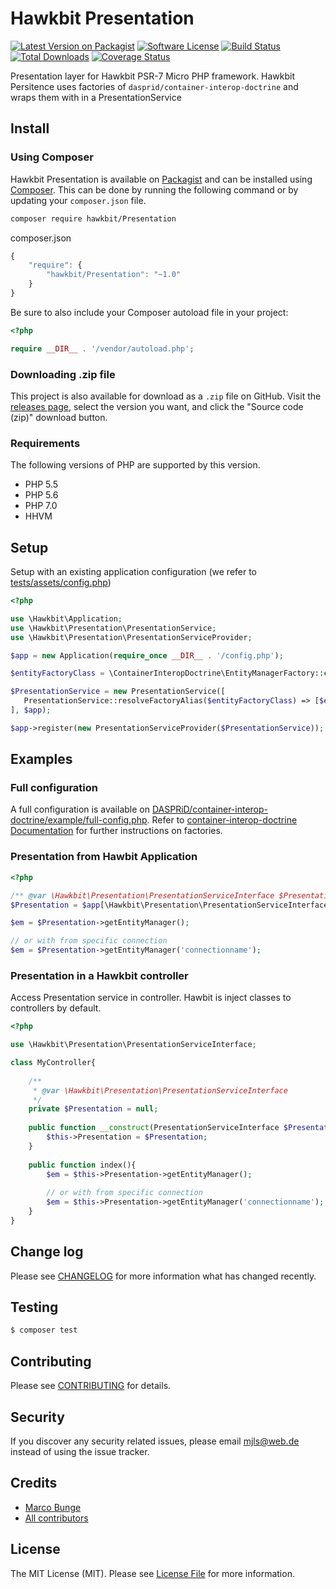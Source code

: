 # Hawkbit Presentation

[![Latest Version on Packagist][ico-version]][link-packagist]
[![Software License][ico-license]](LICENSE.md)
[![Build Status][ico-travis]][link-travis]
[![Total Downloads][ico-downloads]][link-downloads]
[![Coverage Status][ico-coveralls]][link-coveralls]

Presentation layer for Hawkbit PSR-7 Micro PHP framework.
Hawkbit Persitence uses factories of `dasprid/container-interop-doctrine` and wraps them with in a PresentationService

## Install

### Using Composer

Hawkbit Presentation is available on [Packagist][link-packagist] and can be installed using [Composer](https://getcomposer.org/). This can be done by running the following command or by updating your `composer.json` file.

```bash
composer require hawkbit/Presentation
```

composer.json

```javascript
{
    "require": {
        "hawkbit/Presentation": "~1.0"
    }
}
```

Be sure to also include your Composer autoload file in your project:

```php
<?php

require __DIR__ . '/vendor/autoload.php';
```

### Downloading .zip file

This project is also available for download as a `.zip` file on GitHub. Visit the [releases page](https://github.com/hawkbit/Presentation/releases), select the version you want, and click the "Source code (zip)" download button.

### Requirements

The following versions of PHP are supported by this version.

* PHP 5.5
* PHP 5.6
* PHP 7.0
* HHVM

## Setup

Setup with an existing application configuration (we refer to [tests/assets/config.php](tests/assets/config.php))

```php
<?php

use \Hawkbit\Application;
use \Hawkbit\Presentation\PresentationService;
use \Hawkbit\Presentation\PresentationServiceProvider;

$app = new Application(require_once __DIR__ . '/config.php');

$entityFactoryClass = \ContainerInteropDoctrine\EntityManagerFactory::class;

$PresentationService = new PresentationService([
   PresentationService::resolveFactoryAlias($entityFactoryClass) => [$entityFactoryClass]
], $app);

$app->register(new PresentationServiceProvider($PresentationService));
```

## Examples

### Full configuration

A full configuration is available on [DASPRiD/container-interop-doctrine/example/full-config.php](https://github.com/DASPRiD/container-interop-doctrine/blob/master/example/full-config.php). 
Refer to [container-interop-doctrine Documentation](https://github.com/DASPRiD/container-interop-doctrine) for further instructions on factories.

### Presentation from Hawbit Application

```php
<?php

/** @var \Hawkbit\Presentation\PresentationServiceInterface $Presentation */
$Presentation = $app[\Hawkbit\Presentation\PresentationServiceInterface::class];

$em = $Presentation->getEntityManager();

// or with from specific connection
$em = $Presentation->getEntityManager('connectionname');

```

### Presentation in a Hawkbit controller

Access Presentation service in controller. Hawbit is inject classes to controllers by default.

```php
<?php

use \Hawkbit\Presentation\PresentationServiceInterface;

class MyController{
    
    /**
     * @var \Hawkbit\Presentation\PresentationServiceInterface 
     */
    private $Presentation = null;
    
    public function __construct(PresentationServiceInterface $Presentation){
        $this->Presentation = $Presentation;
    }
    
    public function index(){
        $em = $this->Presentation->getEntityManager();
        
        // or with from specific connection
        $em = $this->Presentation->getEntityManager('connectionname');
    }
}
```

## Change log

Please see [CHANGELOG](CHANGELOG.md) for more information what has changed recently.

## Testing

``` bash
$ composer test
```

## Contributing

Please see [CONTRIBUTING](CONTRIBUTING.md) for details.

## Security

If you discover any security related issues, please email <mjls@web.de> instead of using the issue tracker.

## Credits

- [Marco Bunge](https://github.com/mbunge)
- [All contributors](https://github.com/hawkbit/Presentation/graphs/contributors)

## License

The MIT License (MIT). Please see [License File](LICENSE.md) for more information.

[ico-version]: https://img.shields.io/packagist/v/hawkbit/Presentation.svg?style=flat-square
[ico-license]: https://img.shields.io/badge/license-MIT-brightgreen.svg?style=flat-square
[ico-travis]: https://img.shields.io/travis/HawkBitPhp/hawkbit-Presentation/master.svg?style=flat-square
[ico-downloads]: https://img.shields.io/packagist/dt/hawkbit/Presentation.svg?style=flat-square
[ico-coveralls]: https://img.shields.io/coveralls/HawkBitPhp/hawkbit-Presentation/master.svg?style=flat-square

[link-packagist]: https://packagist.org/packages/hawkbit/hawkbit
[link-travis]: https://travis-ci.org/HawkBitPhp/hawkbit
[link-downloads]: https://packagist.org/packages/hawkbit/hawkbit
[link-author]: https://github.com/mbunge
[link-contributors]: ../../contributors
[link-coveralls]: https://coveralls.io/github/HawkBitPhp/hawkbit

